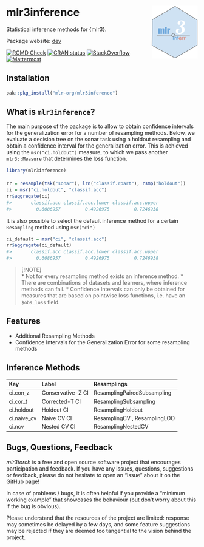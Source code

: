 
<!-- README.md is generated from README.Rmd. Please edit that file -->

# mlr3inference <img src="man/figures/logo_orig.png" align="right" height="139" />

Statistical inference methods for {mlr3}.

Package website: [dev](https://mlr3inference.mlr-org.com/dev/)

<!-- badges: start -->

[![RCMD
Check](https://github.com/mlr-org/mlr3inference/actions/workflows/rcmdcheck.yaml/badge.svg)](https://github.com/mlr-org/mlr3inference/actions/workflows/rcmdcheck.yaml)
[![CRAN
status](https://www.r-pkg.org/badges/version/mlr3inference)](https://CRAN.R-project.org/package=mlr3inference)
[![StackOverflow](https://img.shields.io/badge/stackoverflow-mlr3-orange.svg)](https://stackoverflow.com/questions/tagged/mlr3)
[![Mattermost](https://img.shields.io/badge/chat-mattermost-orange.svg)](https://lmmisld-lmu-stats-slds.srv.mwn.de/mlr_invite/)
<!-- badges: end -->

## Installation

``` r
pak::pkg_install("mlr-org/mlr3inference")
```

## What is `mlr3inference`?

The main purpose of the package is to allow to obtain confidence
intervals for the generalization error for a number of resampling
methods. Below, we evaluate a decision tree on the sonar task using a
holdout resampling and obtain a confidence interval for the
generalization error. This is achieved using the `msr("ci.holdout")`
measure, to which we pass another `mlr3::Measure` that determines the
loss function.

``` r
library(mlr3inference)

rr = resample(tsk("sonar"), lrn("classif.rpart"), rsmp("holdout"))
ci = msr("ci.holdout", "classif.acc")
rr$aggregate(ci)
#>       classif.acc classif.acc.lower classif.acc.upper 
#>         0.6086957         0.4926975         0.7246938
```

It is also possible to select the default inference method for a certain
`Resampling` method using `msr("ci")`

``` r
ci_default = msr("ci", "classif.acc")
rr$aggregate(ci_default)
#>       classif.acc classif.acc.lower classif.acc.upper 
#>         0.6086957         0.4926975         0.7246938
```

> \[!NOTE\]  
> \* Not for every resampling method exists an inference method. \*
> There are combinations of datasets and learners, where inference
> methods can fail. \* Confidence Intervals can only be obtained for
> measures that are based on pointwise loss functions, i.e. have an
> `$obs_loss` field.

## Features

- Additional Resampling Methods
- Confidence Intervals for the Generalization Error for some resampling
  methods

## Inference Methods

| Key         | Label             | Resamplings                  |
|:------------|:------------------|:-----------------------------|
| ci.con_z    | Conservative-Z CI | ResamplingPairedSubsampling  |
| ci.cor_t    | Corrected-T CI    | ResamplingSubsampling        |
| ci.holdout  | Holdout CI        | ResamplingHoldout            |
| ci.naive_cv | Naive CV CI       | ResamplingCV , ResamplingLOO |
| ci.ncv      | Nested CV CI      | ResamplingNestedCV           |

## Bugs, Questions, Feedback

*mlr3torch* is a free and open source software project that encourages
participation and feedback. If you have any issues, questions,
suggestions or feedback, please do not hesitate to open an “issue” about
it on the GitHub page!

In case of problems / bugs, it is often helpful if you provide a
“minimum working example” that showcases the behaviour (but don’t worry
about this if the bug is obvious).

Please understand that the resources of the project are limited:
response may sometimes be delayed by a few days, and some feature
suggestions may be rejected if they are deemed too tangential to the
vision behind the project.
